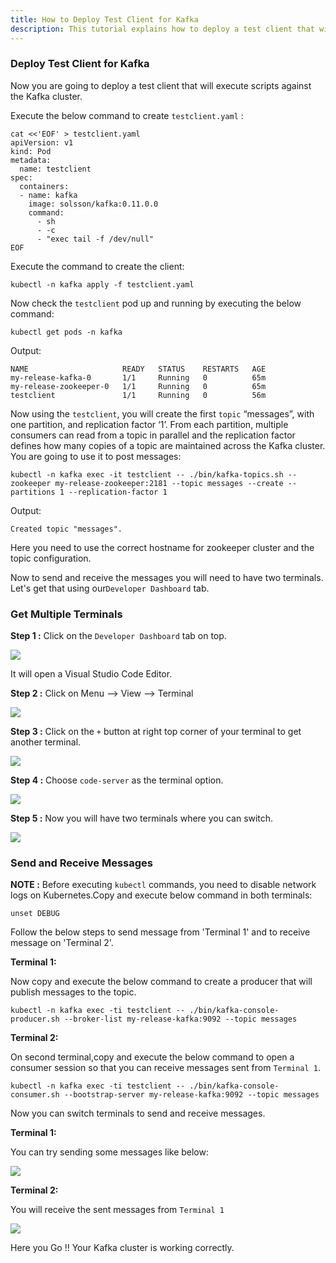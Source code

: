 ```yaml
---
title: How to Deploy Test Client for Kafka
description: This tutorial explains how to deploy a test client that will execute scripts against the Kafka cluster
---
```



### Deploy Test Client for Kafka

Now you are going to deploy a test client that will execute scripts against the Kafka cluster.

Execute the below command to create `testclient.yaml` :

```execute
cat <<'EOF' > testclient.yaml
apiVersion: v1
kind: Pod
metadata:
  name: testclient
spec:
  containers:
  - name: kafka
    image: solsson/kafka:0.11.0.0
    command:
      - sh
      - -c
      - "exec tail -f /dev/null"
EOF
```

Execute the command to create the client:

```execute
kubectl -n kafka apply -f testclient.yaml
```

Now check the `testclient` pod up and running by executing the below command:

```execute
kubectl get pods -n kafka
```

Output:

```output
NAME                     READY   STATUS    RESTARTS   AGE
my-release-kafka-0       1/1     Running   0          65m
my-release-zookeeper-0   1/1     Running   0          65m
testclient               1/1     Running   0          56m
```

Now using the `testclient`, you will create the first `topic` “messages”, with one partition, and replication factor ‘1’. From each partition, multiple consumers can read from a topic in parallel and the replication factor defines how many copies of a topic are maintained across the Kafka cluster.
You are going to use it to post messages:

```execute
kubectl -n kafka exec -it testclient -- ./bin/kafka-topics.sh --zookeeper my-release-zookeeper:2181 --topic messages --create --partitions 1 --replication-factor 1
```

Output:

```output
Created topic "messages".
```

Here you need to use the correct hostname for zookeeper cluster and the topic configuration.

Now to send and receive the messages you will need to have two terminals. Let's get that using our`Developer Dashboard` tab. 

### Get Multiple Terminals

**Step 1 :** Click on the `Developer Dashboard` tab on top.

![](_images/developer-dashboard.png)

It will open a Visual Studio Code Editor.

**Step 2 :** Click on Menu --> View --> Terminal

![](_images/terminal.png)



**Step 3 :** Click on the `+` button at right top corner of your terminal to get another terminal.

 ![](_images/add-terminal.png)

**Step 4 :** Choose `code-server` as the terminal option.

![](_images/code-server.png)



**Step 5 :** Now you will have two terminals where you can switch.

![](_images/terminal-switch.png)

### Send and Receive Messages

**NOTE :**  Before executing `kubectl` commands, you need to disable network logs on Kubernetes.Copy and execute below command in both terminals:

```
unset DEBUG
```
Follow the below steps to send message from 'Terminal 1' and to receive message on 'Terminal 2'.


**Terminal 1:**

Now copy and execute the below command to create a producer that will publish messages to the topic.

```
kubectl -n kafka exec -ti testclient -- ./bin/kafka-console-producer.sh --broker-list my-release-kafka:9092 --topic messages
```

**Terminal 2:**

On second terminal,copy and execute the below command to open a consumer session so that you can receive messages sent from `Terminal 1`.

```
kubectl -n kafka exec -ti testclient -- ./bin/kafka-console-consumer.sh --bootstrap-server my-release-kafka:9092 --topic messages
```
Now you can switch terminals to send and receive messages.

**Terminal 1:**

You can try sending some messages like below:

![](_images/sender.png)


**Terminal 2:**

You will receive the sent messages from `Terminal 1`

![](_images/receiver.png)


Here you Go !! Your Kafka cluster is working correctly.
